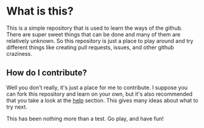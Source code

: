 What is this?
=============

This is a simple repository that is used to learn the ways of the github. There
are super sweet things that can be done and many of them are relatively
unknown. So this repository is just a place to play around and try different
things like creating pull requests, issues, and other github craziness.

## How do I contribute?

Well you don't really, it's just a place for me to contribute. I suppose you
can fork this repository and learn on your own, but it's also recommended that
you take a look at the [help](http://help.github.com) section. This gives many
ideas about what to try next.

This has been nothing more than a test. Go play, and have fun!
